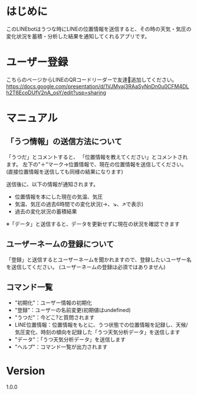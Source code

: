 # はじめに
このLINEbotはうつな時にLINEの位置情報を送信すると、その時の天気・気圧の変化状況を蓄積・分析した結果を通知してくれるアプリです。

# ユーザー登録
こちらのページからLINEのQRコードリーダーで友達追加してください。
https://docs.google.com/presentation/d/1VJMyaj3RAaSyNnDn0u0CFM4DLh2T6EcoDUfV2nA_osY/edit?usp=sharing

# マニュアル
## 「うつ情報」の送信方法について
「うつだ」とコメントすると、
「位置情報を教えてください」とコメントされます。
左下の"＋"マーク→位置情報で、現在の位置情報を送信してください。
(直接位置情報を送信しても同様の結果になります)

送信後に、以下の情報が通知されます。
+ 位置情報を本にした現在の気温、気圧
+ 気温、気圧の過去6時間での変化状況(→、↘、↗で表示)
+ 過去の変化状況の蓄積結果

※「データ」と送信すると、データを更新せずに現在の状況を確認できます

## ユーザーネームの登録について
「登録」と送信するとユーザーネームを聞かれますので、登録したいユーザー名を送信してください。
(ユーザーネームの登録は必須ではありません)

## コマンド一覧
+ "初期化"：ユーザー情報の初期化
+ "登録"：ユーザーの名前変更(初期値はundefined)
+ "うつだ"：今どこ?と質問されます
+ LINE位置情報：位置情報をもとに、うつ状態での位置情報を記録し、天候/気圧変化、時刻の傾向を記録した「うつ天気分析データ」を送信します
+ "データ"：「うつ天気分析データ」を送信します
+ "ヘルプ"：コマンド一覧が出力されます

# Version
1.0.0
